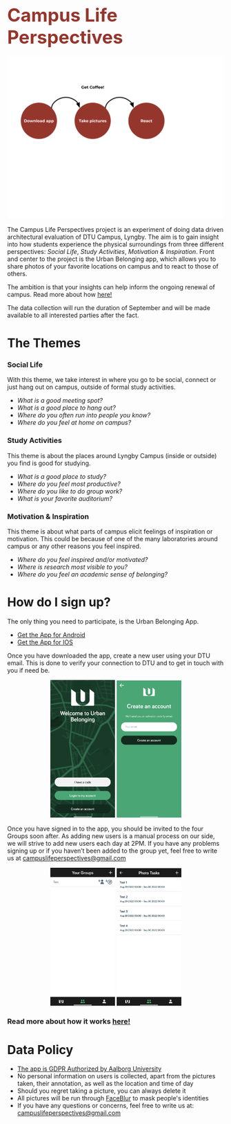 # <span style="color:#95362D;font-weight:bold;font-size:150%"> Campus Life Perspectives</span>
<p align="center">  
<img src="images/LP INFOGRAPHICS(1).png" width="500"> 
</p> 

The Campus Life Perspectives project is an experiment of doing data driven architectural evaluation of DTU Campus, Lyngby. The aim is to gain insight into how students experience the physical surroundings from three different perspectives: _Social Life_, _Study Activities_, _Motivation & Inspiration_.
Front and center to the project is the Urban Belonging app, which allows you to share photos of your favorite locations on campus and to react to those of others.

The ambition is that your insights can help inform the ongoing renewal of campus. Read more about how [here!](https://campuslifeperspectives.github.io/About-the-Project/)

The data collection will run the duration of September and will be made available to all interested parties after the fact.

# The Themes

### Social Life
With this theme, we take interest in where you go to be social, connect or just hang out on campus, outside of formal study activities. 

- _What is a good meeting spot?_
- _What is a good place to hang out?_
- _Where do you often run into people you know?_
- _Where do you feel at home on campus?_

### Study Activities
This theme is about the places around Lyngby Campus (inside or outside) you find is good for studying.

- _What is a good place to study?_
- _Where do you feel most productive?_
- _Where do you like to do group work?_
- _What is your favorite auditorium?_    

### Motivation & Inspiration
This theme is about what parts of campus elicit feelings of inspiration or motivation. This could be because of one of the many laboratories around campus or any other reasons you feel inspired.

- _Where do you feel inspired and/or motivated?_
- _Where is research most visible to you?_
- _Where do you feel an academic sense of belonging?_


# How do I sign up?
The only thing you need to participate, is the Urban Belonging App.
- [Get the App for Android](https://play.google.com/store/apps/details?id=com.urbanbelonging.app)
- [Get the App for IOS](https://apps.apple.com/us/app/urban-belonging/id1573456017)

Once you have downloaded the app, create a new user using your DTU email. This is done to verify your connection to DTU and to get in touch with you if need be.

<p align="center">
  <img src="images/Welcome to Urban Belonging.jpg" width="150"> <img src="images/Create an account.jpg" width="150"> 
</p>

Once you have signed in to the app, you should be invited to the four Groups soon after. As adding new users is a manual process on our side, we will strive to add new users each day at 2PM. If you have any problems signing up or if you haven’t been added to the group yet, feel free to write us at <campuslifeperspectives@gmail.com>

<p align="center">  
  <img src="images/Your Groups Test.jpg" width="150"> <img src="images/Photo Tasks Test.jpg" width="150"> 
</p>

### Read more about how it works [here!](https://campuslifeperspectives.github.io/More-about-the-App/)

# Data Policy
- [The app is GDPR Authorized by Aalborg University](https://urbanbelonging.com/da?page=5)
- No personal information on users is collected, apart from the pictures taken, their annotation, as well as the location and time of day
- Should you regret taking a picture, you can always delete it
- All pictures will be run through [FaceBlur](https://github.com/guendas/FaceBlur) to mask people's identities
- If you have any questions or concerns, feel free to write us at: <campuslifeperspectives@gmail.com>

